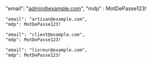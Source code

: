 
"email": "admin@example.com",
    "mdp" : MotDePasse123!

    "email": "artisan@example.com",
    "mdp": MotDePasse123!

    "email": "client@example.com",
    "mdp": MotDePasse123!

    "email": "livreur@example.com",
    "mdp": MotDePasse123!
